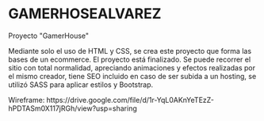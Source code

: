 # GAMERHOSEALVAREZ
Proyecto "GamerHouse" <br>
<p>Mediante solo el uso de HTML y CSS, se crea este proyecto que forma las bases de un ecommerce.
El proyecto está finalizado. Se puede recorrer el sitio con total normalidad, apreciando animaciones y efectos realizadas por el mismo creador, tiene SEO incluido en caso de ser subida a un hosting, se utilizó SASS para aplicar estilos y Bootstrap.</p>
Wireframe: https://drive.google.com/file/d/1r-YqL0AKnYeTEzZ-hPDTASm0X117jRGh/view?usp=sharing
